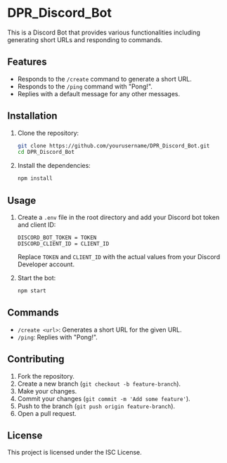 # DPR_Discord_Bot

This is a Discord Bot that provides various functionalities including generating short URLs and responding to commands.

## Features

- Responds to the `/create` command to generate a short URL.
- Responds to the `/ping` command with "Pong!".
- Replies with a default message for any other messages.

## Installation

1. Clone the repository:
    ```sh
    git clone https://github.com/yourusername/DPR_Discord_Bot.git
    cd DPR_Discord_Bot
    ```

2. Install the dependencies:
    ```sh
    npm install
    ```

## Usage

1. Create a `.env` file in the root directory and add your Discord bot token and client ID:
    ```env
    DISCORD_BOT_TOKEN = TOKEN
    DISCORD_CLIENT_ID = CLIENT_ID
    ```

    Replace `TOKEN` and `CLIENT_ID` with the actual values from your Discord Developer account.

2. Start the bot:
    ```sh
    npm start
    ```

## Commands

- `/create <url>`: Generates a short URL for the given URL.
- `/ping`: Replies with "Pong!".

## Contributing

1. Fork the repository.
2. Create a new branch (`git checkout -b feature-branch`).
3. Make your changes.
4. Commit your changes (`git commit -m 'Add some feature'`).
5. Push to the branch (`git push origin feature-branch`).
6. Open a pull request.

## License

This project is licensed under the ISC License.